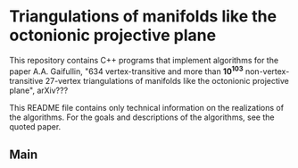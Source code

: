 # Triangulations of manifolds like the octonionic projective plane

This repository contains C++ programs that implement algorithms for the paper A.A. Gaifullin, "634 vertex-transitive and more than $\boldsymbol{10^{103}}$ non-vertex-transitive 27-vertex triangulations of manifolds like the octonionic projective plane", arXiv???

This README file contains only technical information on the realizations of the algorithms. For the goals and descriptions of the algorithms, see the quoted paper.

## Main
